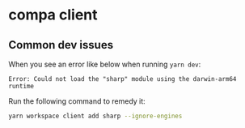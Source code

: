 # compa client

## Common dev issues

When you see an error like below when running `yarn dev`:

```
Error: Could not load the "sharp" module using the darwin-arm64 runtime
```

Run the following command to remedy it:

```sh
yarn workspace client add sharp --ignore-engines
```
